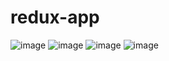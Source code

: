 # redux-app
![image](https://user-images.githubusercontent.com/64188419/117864674-b2e1d700-b2b2-11eb-8d15-82f85470d3ce.png)
![image](https://user-images.githubusercontent.com/64188419/117864697-baa17b80-b2b2-11eb-827e-a1c85372812c.png)
![image](https://user-images.githubusercontent.com/64188419/117864751-c42ae380-b2b2-11eb-8792-6a0005859e0c.png)
![image](https://user-images.githubusercontent.com/64188419/117864778-cd1bb500-b2b2-11eb-927c-0b949614b595.png)
